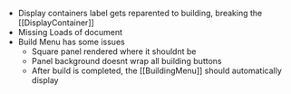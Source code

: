 - Display containers label gets reparented to building, breaking the [[DisplayContainer]]
- Missing Loads of document
-  Build Menu has some issues
	- Square panel rendered where it shouldnt be
	- Panel background doesnt wrap all building buttons
	- After build is completed, the [[BuildingMenu]] should automatically display